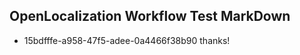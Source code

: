 ## OpenLocalization Workflow Test MarkDown
* 15bdfffe-a958-47f5-adee-0a4466f38b90 thanks!

<!--HONumber=Nov16_HO1-->


